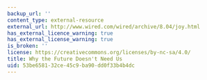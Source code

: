 ```yaml
---
backup_url: ''
content_type: external-resource
external_url: http://www.wired.com/wired/archive/8.04/joy.html
has_external_licence_warning: true
has_external_license_warning: true
is_broken: ''
license: https://creativecommons.org/licenses/by-nc-sa/4.0/
title: Why the Future Doesn't Need Us
uid: 53be6581-32ce-45c9-ba90-dd0f33b4b4dc
---
```

